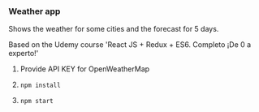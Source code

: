 ### Weather app

Shows the weather for some cities and the forecast for 5 days.

Based on the Udemy course 'React JS + Redux + ES6. Completo ¡De 0 a experto!'

1. Provide API KEY for OpenWeatherMap

2. ```npm install```

3. ```npm start```

